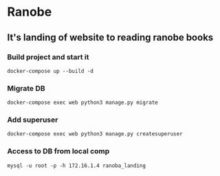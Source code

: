 # Ranobe
## It's landing of website to reading ranobe books

### Build project and start it
```shell
docker-compose up --build -d
```

### Migrate DB
```shell
docker-compose exec web python3 manage.py migrate
```

### Add superuser
```shell
docker-compose exec web python3 manage.py createsuperuser
```

### Access to DB from local comp
```shell
mysql -u root -p -h 172.16.1.4 ranoba_landing
```
